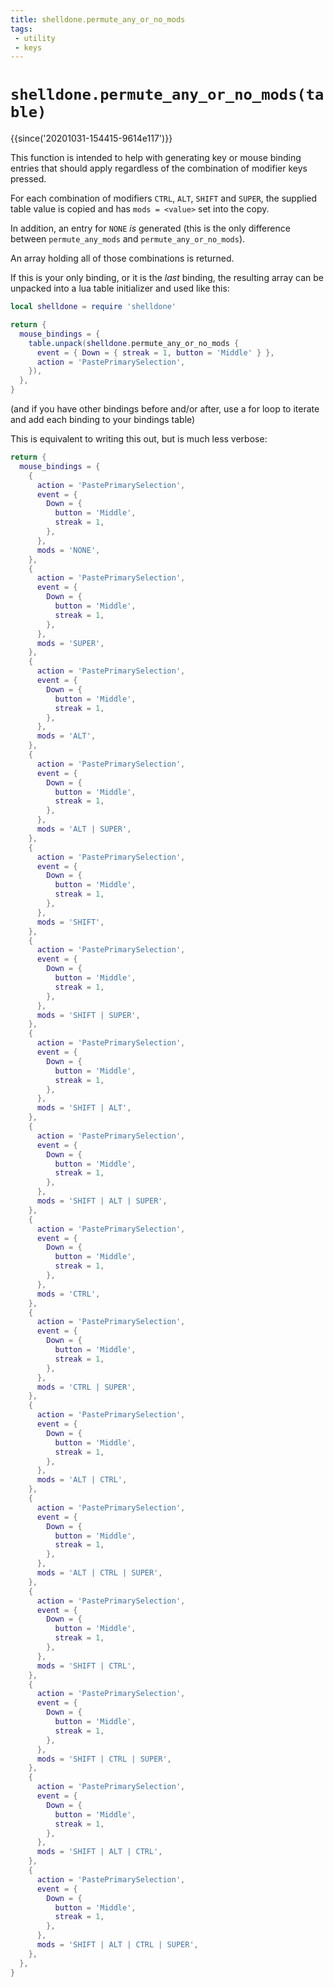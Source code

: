 ```yaml
---
title: shelldone.permute_any_or_no_mods
tags:
 - utility
 - keys
---
```

# `shelldone.permute_any_or_no_mods(table)`

{{since('20201031-154415-9614e117')}}

This function is intended to help with generating key or mouse binding
entries that should apply regardless of the combination of modifier keys
pressed.

For each combination of modifiers `CTRL`, `ALT`, `SHIFT` and `SUPER`,
the supplied table value is copied and has `mods = <value>` set into
the copy.

In addition, an entry for `NONE` *is* generated (this is the only
difference between `permute_any_mods` and `permute_any_or_no_mods`).

An array holding all of those combinations is returned.

If this is your only binding, or it is the _last_ binding, the resulting array can be unpacked into a lua table initializer and used like this:

```lua
local shelldone = require 'shelldone'

return {
  mouse_bindings = {
    table.unpack(shelldone.permute_any_or_no_mods {
      event = { Down = { streak = 1, button = 'Middle' } },
      action = 'PastePrimarySelection',
    }),
  },
}
```
(and if you have other bindings before and/or after, use a for loop to iterate and add each binding to your bindings table)

This is equivalent to writing this out, but is much less verbose:

```lua
return {
  mouse_bindings = {
    {
      action = 'PastePrimarySelection',
      event = {
        Down = {
          button = 'Middle',
          streak = 1,
        },
      },
      mods = 'NONE',
    },
    {
      action = 'PastePrimarySelection',
      event = {
        Down = {
          button = 'Middle',
          streak = 1,
        },
      },
      mods = 'SUPER',
    },
    {
      action = 'PastePrimarySelection',
      event = {
        Down = {
          button = 'Middle',
          streak = 1,
        },
      },
      mods = 'ALT',
    },
    {
      action = 'PastePrimarySelection',
      event = {
        Down = {
          button = 'Middle',
          streak = 1,
        },
      },
      mods = 'ALT | SUPER',
    },
    {
      action = 'PastePrimarySelection',
      event = {
        Down = {
          button = 'Middle',
          streak = 1,
        },
      },
      mods = 'SHIFT',
    },
    {
      action = 'PastePrimarySelection',
      event = {
        Down = {
          button = 'Middle',
          streak = 1,
        },
      },
      mods = 'SHIFT | SUPER',
    },
    {
      action = 'PastePrimarySelection',
      event = {
        Down = {
          button = 'Middle',
          streak = 1,
        },
      },
      mods = 'SHIFT | ALT',
    },
    {
      action = 'PastePrimarySelection',
      event = {
        Down = {
          button = 'Middle',
          streak = 1,
        },
      },
      mods = 'SHIFT | ALT | SUPER',
    },
    {
      action = 'PastePrimarySelection',
      event = {
        Down = {
          button = 'Middle',
          streak = 1,
        },
      },
      mods = 'CTRL',
    },
    {
      action = 'PastePrimarySelection',
      event = {
        Down = {
          button = 'Middle',
          streak = 1,
        },
      },
      mods = 'CTRL | SUPER',
    },
    {
      action = 'PastePrimarySelection',
      event = {
        Down = {
          button = 'Middle',
          streak = 1,
        },
      },
      mods = 'ALT | CTRL',
    },
    {
      action = 'PastePrimarySelection',
      event = {
        Down = {
          button = 'Middle',
          streak = 1,
        },
      },
      mods = 'ALT | CTRL | SUPER',
    },
    {
      action = 'PastePrimarySelection',
      event = {
        Down = {
          button = 'Middle',
          streak = 1,
        },
      },
      mods = 'SHIFT | CTRL',
    },
    {
      action = 'PastePrimarySelection',
      event = {
        Down = {
          button = 'Middle',
          streak = 1,
        },
      },
      mods = 'SHIFT | CTRL | SUPER',
    },
    {
      action = 'PastePrimarySelection',
      event = {
        Down = {
          button = 'Middle',
          streak = 1,
        },
      },
      mods = 'SHIFT | ALT | CTRL',
    },
    {
      action = 'PastePrimarySelection',
      event = {
        Down = {
          button = 'Middle',
          streak = 1,
        },
      },
      mods = 'SHIFT | ALT | CTRL | SUPER',
    },
  },
}
```

